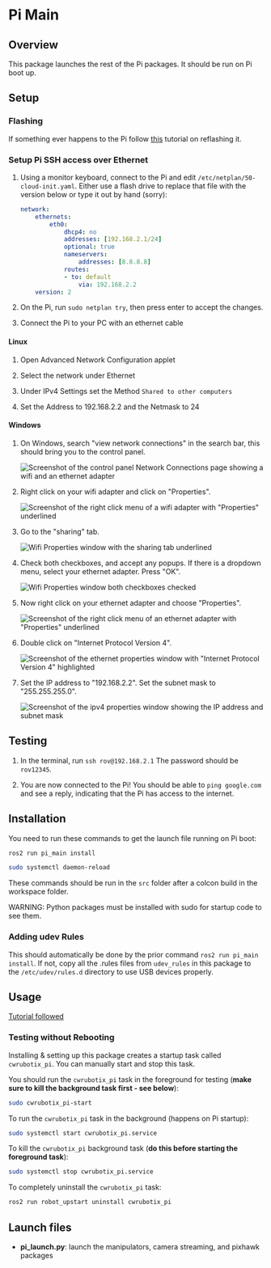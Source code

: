 # Pi Main

## Overview

This package launches the rest of the Pi packages. It should be run on Pi boot up.

## Setup

### Flashing

If something ever happens to the Pi follow [this](https://www.jeffgeerling.com/blog/2020/how-flash-raspberry-pi-os-compute-module-4-emmc-usbboot) tutorial on reflashing it.

### Setup Pi SSH access over Ethernet

1. Using a monitor keyboard, connect to the Pi and edit `/etc/netplan/50-cloud-init.yaml`. Either use a flash drive to replace that file with the version below or type it out by hand (sorry):

    ```yaml
    network:
        ethernets:
            eth0:
                dhcp4: no
                addresses: [192.168.2.1/24]
                optional: true
                nameservers:
                    addresses: [8.8.8.8]
                routes:
                - to: default
                    via: 192.168.2.2
        version: 2
    ```

2. On the Pi, run `sudo netplan try`, then press enter to accept the changes.

3. Connect the Pi to your PC with an ethernet cable

#### Linux

1. Open Advanced Network Configuration applet

2. Select the network under Ethernet

3. Under IPv4 Settings set the Method `Shared to other computers`

4. Set the Address to 192.168.2.2 and the Netmask to 24

#### Windows

1. On Windows, search "view network connections" in the search bar, this should bring you to the control panel.

    ![Screenshot of the control panel Network Connections page showing a wifi and an ethernet adapter](images/1-control-panel.png)

2. Right click on your wifi adapter and click on "Properties".

    ![Screenshot of the right click menu of a wifi adapter with "Properties" underlined](images/2-wifi-properties-button.png)

3. Go to the "sharing" tab.

    ![Wifi Properties window with the sharing tab underlined](images/3-wifi-sharing.png)

4. Check both checkboxes, and accept any popups. If there is a dropdown menu, select your ethernet adapter. Press "OK".

    ![Wifi Properties window both checkboxes checked](images/4-wifi-sharing-checkboxes.png)

5. Now right click on your ethernet adapter and choose "Properties".

    ![Screenshot of the right click menu of an ethernet adapter with "Properties" underlined](images/5-ethernet-properties-button.png)

6. Double click on "Internet Protocol Version 4".

    ![Screenshot of the ethernet properties window with "Internet Protocol Version 4" highlighted](images/6-ethernet-properties-items.png)

7. Set the IP address to "192.168.2.2". Set the subnet mask to "255.255.255.0".

    ![Screenshot of the ipv4 properties window showing the IP address and subnet mask](images/7-ipv4-properties.png)

## Testing

1. In the terminal, run `ssh rov@192.168.2.1` The password should be `rov12345`.

2. You are now connected to the Pi! You should be able to `ping google.com` and see a reply, indicating that the Pi has access to the internet.

## Installation

You need to run these commands to get the launch file running on Pi boot:

```bash
ros2 run pi_main install 
```

```bash
sudo systemctl daemon-reload
```

These commands should be run in the `src` folder after a colcon build in the workspace folder.

WARNING: Python packages must be installed with sudo for startup code to see them.

### Adding udev Rules

This should automatically be done by the prior command `ros2 run pi_main install`. If not, copy all the .rules files from `udev_rules` in this package to the `/etc/udev/rules.d` directory to use USB devices properly.

## Usage

[Tutorial followed](https://roboticsbackend.com/make-ros-launch-start-on-boot-with-robot_upstart/)

### Testing without Rebooting

Installing & setting up this package creates a startup task called `cwrubotix_pi`. You can manually start and stop this task.

You should run the `cwrubotix_pi` task in the foreground for testing (**make sure to kill the background task first - see below**):

```bash
sudo cwrubotix_pi-start
```

To run the `cwrubotix_pi` task in the background (happens on Pi startup):

```bash
sudo systemctl start cwrubotix_pi.service
```

To kill the `cwrubotix_pi` background task (**do this before starting the foreground task**):

```bash
sudo systemctl stop cwrubotix_pi.service
```

To completely uninstall the `cwrubotix_pi` task:

```bash
ros2 run robot_upstart uninstall cwrubotix_pi
```

## Launch files

- **pi_launch.py**: launch the manipulators, camera streaming, and pixhawk packages
